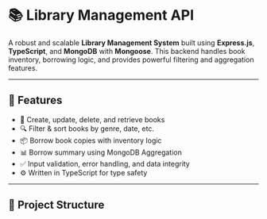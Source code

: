 # 📚 Library Management API

A robust and scalable **Library Management System** built using **Express.js**, **TypeScript**, and **MongoDB** with **Mongoose**. This backend handles book inventory, borrowing logic, and provides powerful filtering and aggregation features.

---

## 🚀 Features

- 📖 Create, update, delete, and retrieve books
- 🔍 Filter & sort books by genre, date, etc.
- 📦 Borrow book copies with inventory logic
- 📊 Borrow summary using MongoDB Aggregation
- ✅ Input validation, error handling, and data integrity
- ⚙️ Written in TypeScript for type safety

---

## 📁 Project Structure

